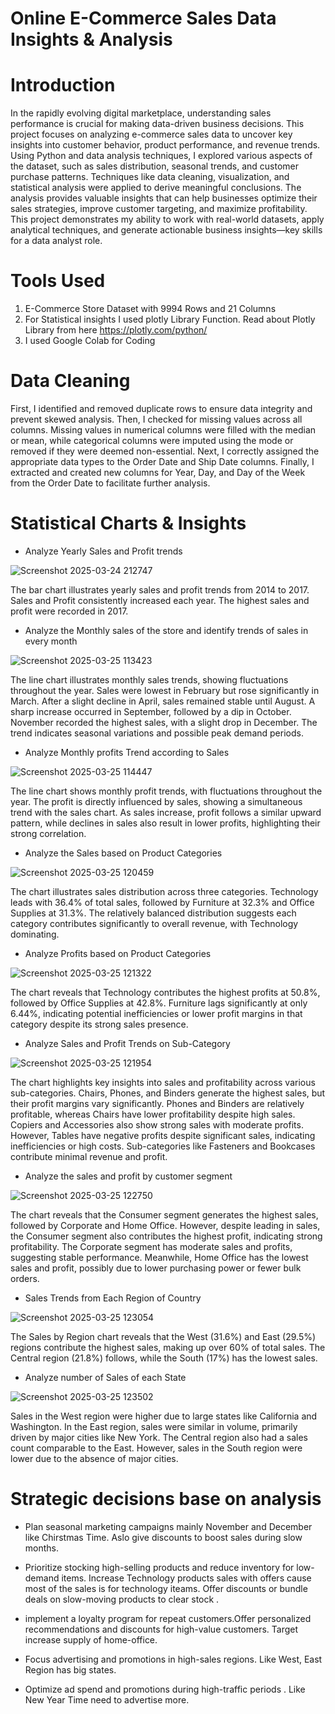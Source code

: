 # Online  E-Commerce Sales Data Insights & Analysis

 # Introduction

 In the rapidly evolving digital marketplace, understanding sales performance is crucial for making data-driven business decisions. This project focuses on analyzing e-commerce sales data to uncover key insights into customer behavior, product performance, and revenue trends.
Using Python and data analysis techniques, I explored various aspects of the dataset, such as sales distribution, seasonal trends, and customer purchase patterns. Techniques like data cleaning, visualization, and statistical analysis were applied to derive meaningful conclusions. The analysis provides valuable insights that can help businesses optimize their sales strategies, improve customer targeting, and maximize profitability.
This project demonstrates my ability to work with real-world datasets, apply analytical techniques, and generate actionable business insights—key skills for a data analyst role.

# Tools Used

1. E-Commerce Store Dataset with 9994 Rows and 21 Columns
2. For Statistical insights I used  plotly Library Function.  Read about Plotly Library from here https://plotly.com/python/
3. I used Google Colab for Coding 

# Data Cleaning

First, I identified and removed duplicate rows to ensure data integrity and prevent skewed analysis. Then, I checked for missing values across all columns. Missing values in numerical columns were filled with the median or mean, while categorical columns were imputed using the mode or removed if they were deemed non-essential.
Next, I correctly assigned the appropriate data types to the Order Date and Ship Date columns. Finally, I extracted and created new columns for Year, Day, and Day of the Week from the Order Date to facilitate further analysis.

 # Statistical Charts & Insights 

* Analyze Yearly Sales and Profit trends

![Screenshot 2025-03-24 212747](https://github.com/user-attachments/assets/9c80d7f6-f7c4-454e-b500-2eaf66d2b17f)

The bar chart illustrates yearly sales and profit trends from 2014 to 2017. Sales and Profit consistently increased each year. The highest sales and profit were recorded in 2017.

* Analyze the Monthly sales of the store and identify trends of sales in every month

![Screenshot 2025-03-25 113423](https://github.com/user-attachments/assets/6b17c43a-1535-484e-a60e-ee8c62f5a2d3)

The line chart illustrates monthly sales trends, showing fluctuations throughout the year. Sales were lowest in February but rose significantly in March. After a slight decline in April, sales remained stable until August. A sharp increase occurred in September, followed by a dip in October. November recorded the highest sales, with a slight drop in December. The trend indicates seasonal variations and possible peak demand periods.

* Analyze Monthly profits Trend according to Sales

![Screenshot 2025-03-25 114447](https://github.com/user-attachments/assets/6cd1e383-6c84-4ad9-a00b-63314254b088)

The line chart shows monthly profit trends, with fluctuations throughout the year. The profit is directly influenced by sales, showing a simultaneous trend with the sales chart. As sales increase, profit follows a similar upward pattern, while declines in sales also result in lower profits, highlighting their strong correlation.

* Analyze the Sales based on Product Categories

![Screenshot 2025-03-25 120459](https://github.com/user-attachments/assets/d1e63183-7616-461f-a432-bbbd8057db5c)

The chart illustrates sales distribution across three categories. Technology leads with 36.4% of total sales, followed by Furniture at 32.3% and Office Supplies at 31.3%. The relatively balanced distribution suggests each category contributes significantly to overall revenue, with Technology dominating.

* Analyze Profits based on Product Categories

 ![Screenshot 2025-03-25 121322](https://github.com/user-attachments/assets/4eca022b-e125-42f3-b993-81936a643c08)

The chart reveals that Technology contributes the highest profits at 50.8%, followed by Office Supplies at 42.8%. Furniture lags significantly at only 6.44%, indicating potential inefficiencies or lower profit margins in that category despite its strong sales presence.

* Analyze Sales and Profit Trends on Sub-Category

![Screenshot 2025-03-25 121954](https://github.com/user-attachments/assets/003c8b1c-d625-4897-8948-c8124f1c3586)

The chart highlights key insights into sales and profitability across various sub-categories. Chairs, Phones, and Binders generate the highest sales, but their profit margins vary significantly. Phones and Binders are relatively profitable, whereas Chairs have lower profitability despite high sales. Copiers and Accessories also show strong sales with moderate profits. However, Tables have negative profits despite significant sales, indicating inefficiencies or high costs. Sub-categories like Fasteners and Bookcases contribute minimal revenue and profit.

* Analyze the sales and profit by customer segment

![Screenshot 2025-03-25 122750](https://github.com/user-attachments/assets/c9a5650c-86a6-44a8-a58b-b3dc02b14547)

The chart reveals that the Consumer segment generates the highest sales, followed by Corporate and Home Office. However, despite leading in sales, the Consumer segment also contributes the highest profit, indicating strong profitability. The Corporate segment has moderate sales and profits, suggesting stable performance. Meanwhile, Home Office has the lowest sales and profit, possibly due to lower purchasing power or fewer bulk orders.

* Sales Trends from Each Region of Country

![Screenshot 2025-03-25 123054](https://github.com/user-attachments/assets/7de2fe14-54d6-420c-93d9-3f6772245aec)
  
The Sales by Region chart reveals that the West (31.6%) and East (29.5%) regions contribute the highest sales, making up over 60% of total sales. The Central region (21.8%) follows, while the South (17%) has the lowest sales. 

* Analyze number of Sales of  each State
  
![Screenshot 2025-03-25 123502](https://github.com/user-attachments/assets/ce8b5314-635e-4e83-af7d-1e459a0fa1a6)

Sales in the West region were higher due to large states like California and Washington. In the East region, sales were similar in volume, primarily driven by major cities like New York. The Central region also had a sales count comparable to the East. However, sales in the South region were lower due to the absence of major cities. 
#  Strategic decisions  base on analysis

 * Plan seasonal marketing campaigns mainly November and December like Chirstmas Time. Aslo give discounts to boost sales during slow months.

 * Prioritize stocking high-selling products and reduce inventory for low-demand items. Increase Technology products sales with offers cause most of the sales is for technology    iteams. Offer discounts or bundle deals on slow-moving products to clear stock .

 * implement a loyalty program for repeat customers.Offer personalized recommendations and discounts for high-value customers. Target increase supply of home-office.

 * Focus advertising and promotions in high-sales regions. Like West, East Region has big states.

 *  Optimize ad spend and promotions during high-traffic periods . Like New Year Time need to advertise more.

